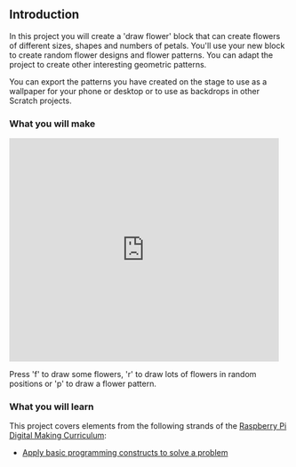 ## Introduction

In this project you will create a 'draw flower' block that can create flowers of different sizes, shapes and numbers of petals. You'll use your new block to create random flower designs and flower patterns. You can adapt the project to create other interesting geometric patterns. 

You can export the patterns you have created on the stage to use as a wallpaper for your phone or desktop or to use as backdrops in other Scratch projects. 

### What you will make

<div class="scratch-preview">
  <iframe allowtransparency="true" width="485" height="402" src="https://scratch.mit.edu/projects/embed/173379316/?autostart=false" frameborder="0"></iframe>
</div>

Press 'f' to draw some flowers,  'r' to draw lots of flowers in random positions or 'p' to draw a flower pattern. 

### What you will learn

This project covers elements from the following strands of the [Raspberry Pi Digital Making Curriculum](http://rpf.io/curriculum):

+ [Apply basic programming constructs to solve a problem](https://curriculum.raspberrypi.org/programming/builder/)

